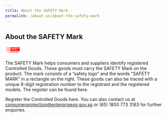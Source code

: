 ```yaml
---
title: About the SAFETY Mark
permalink: /about-us/about-the-safety-mark
---
```

## About the SAFETY Mark

<img src="/images/about/safety-mark.jpg" alt="safety mark" width="50px"/>

The SAFETY Mark helps consumers and suppliers identify registered Controlled Goods. These goods must carry the SAFETY Mark on the product. The mark consists of a “safety logo” and the words “SAFETY MARK” in a rectangle on the right. These goods can also be traced with a unique 8-digit registration number to the registrant and the registered models. The register can be found here.

Register the Controlled Goods here. You can also contact us at consumerprotection@enterprisesg.gov.sg or (65) 1800 773 3163 for further enquiries.
